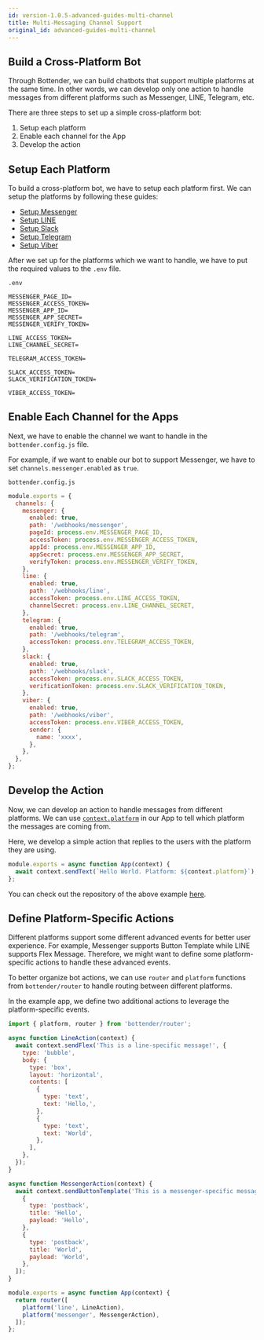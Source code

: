 ```yaml
---
id: version-1.0.5-advanced-guides-multi-channel
title: Multi-Messaging Channel Support
original_id: advanced-guides-multi-channel
---
```


## Build a Cross-Platform Bot

Through Bottender, we can build chatbots that support multiple platforms at the same time. In other words, we can develop only one action to handle messages from different platforms such as Messenger, LINE, Telegram, etc.

There are three steps to set up a simple cross-platform bot:

1. Setup each platform
2. Enable each channel for the App
3. Develop the action

## Setup Each Platform

To build a cross-platform bot, we have to setup each platform first. We can setup the platforms by following these guides:

- [Setup Messenger](https://bottender.js.org/docs/channel-messenger-setup)
- [Setup LINE](https://bottender.js.org/docs/channel-line-setup)
- [Setup Slack](https://bottender.js.org/docs/channel-slack-setup)
- [Setup Telegram](https://bottender.js.org/docs/channel-telegram-setup)
- [Setup Viber](https://bottender.js.org/docs/channel-viber-setup)

After we set up for the platforms which we want to handle, we have to put the required values to the `.env` file.

`.env`

```
MESSENGER_PAGE_ID=
MESSENGER_ACCESS_TOKEN=
MESSENGER_APP_ID=
MESSENGER_APP_SECRET=
MESSENGER_VERIFY_TOKEN=

LINE_ACCESS_TOKEN=
LINE_CHANNEL_SECRET=

TELEGRAM_ACCESS_TOKEN=

SLACK_ACCESS_TOKEN=
SLACK_VERIFICATION_TOKEN=

VIBER_ACCESS_TOKEN=
```

## Enable Each Channel for the Apps

Next, we have to enable the channel we want to handle in the `bottender.config.js` file.

For example, if we want to enable our bot to support Messenger, we have to set `channels.messenger.enabled` as `true`.

`bottender.config.js`

```js
module.exports = {
  channels: {
    messenger: {
      enabled: true,
      path: '/webhooks/messenger',
      pageId: process.env.MESSENGER_PAGE_ID,
      accessToken: process.env.MESSENGER_ACCESS_TOKEN,
      appId: process.env.MESSENGER_APP_ID,
      appSecret: process.env.MESSENGER_APP_SECRET,
      verifyToken: process.env.MESSENGER_VERIFY_TOKEN,
    },
    line: {
      enabled: true,
      path: '/webhooks/line',
      accessToken: process.env.LINE_ACCESS_TOKEN,
      channelSecret: process.env.LINE_CHANNEL_SECRET,
    },
    telegram: {
      enabled: true,
      path: '/webhooks/telegram',
      accessToken: process.env.TELEGRAM_ACCESS_TOKEN,
    },
    slack: {
      enabled: true,
      path: '/webhooks/slack',
      accessToken: process.env.SLACK_ACCESS_TOKEN,
      verificationToken: process.env.SLACK_VERIFICATION_TOKEN,
    },
    viber: {
      enabled: true,
      path: '/webhooks/viber',
      accessToken: process.env.VIBER_ACCESS_TOKEN,
      sender: {
        name: 'xxxx',
      },
    },
  },
};
```

## Develop the Action

Now, we can develop an action to handle messages from different platforms. We can use [`context.platform`](https://bottender.js.org/docs/api-context#platform) in our App to tell which platform the messages are coming from.

Here, we develop a simple action that replies to the users with the platform they are using.

```js
module.exports = async function App(context) {
  await context.sendText(`Hello World. Platform: ${context.platform}`);
};
```

You can check out the repository of the above example [here](https://github.com/Yoctol/bottender/tree/master/examples/multiple-channels).

## Define Platform-Specific Actions

Different platforms support some different advanced events for better user experience. For example, Messenger supports Button Template while LINE supports Flex Message. Therefore, we might want to define some platform-specific actions to handle these advanced events.

To better organize bot actions, we can use `router` and `platform` functions from `bottender/router` to handle routing between different platforms.

In the example app, we define two additional actions to leverage the platform-specific events.

```js
import { platform, router } from 'bottender/router';

async function LineAction(context) {
  await context.sendFlex('This is a line-specific message!', {
    type: 'bubble',
    body: {
      type: 'box',
      layout: 'horizontal',
      contents: [
        {
          type: 'text',
          text: 'Hello,',
        },
        {
          type: 'text',
          text: 'World',
        },
      ],
    },
  });
}

async function MessengerAction(context) {
  await context.sendButtonTemplate('This is a messenger-specific message!', [
    {
      type: 'postback',
      title: 'Hello',
      payload: 'Hello',
    },
    {
      type: 'postback',
      title: 'World',
      payload: 'World',
    },
  ]);
}

module.exports = async function App(context) {
  return router([
    platform('line', LineAction),
    platform('messenger', MessengerAction),
  ]);
};
```

